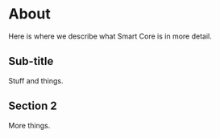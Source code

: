 # About

Here is where we describe what Smart Core is in more detail.

## Sub-title

Stuff and things.

## Section 2

More things.
